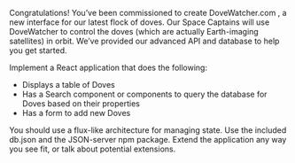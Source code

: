 Congratulations! You’ve been commissioned to create DoveWatcher.com , a new interface for our latest flock of doves. Our Space Captains will use DoveWatcher to control the doves (which are actually Earth-imaging satellites) in orbit. We’ve provided our advanced API and database to help you get started.

Implement a React application that does the following:

* Displays a table of Doves
* Has a Search component or components to query the database for Doves based on their properties
* Has a form to add new Doves

You should use a flux-like architecture for managing state. Use the included db.json and the JSON-server npm package. Extend the application any way you see fit, or talk about potential extensions.
